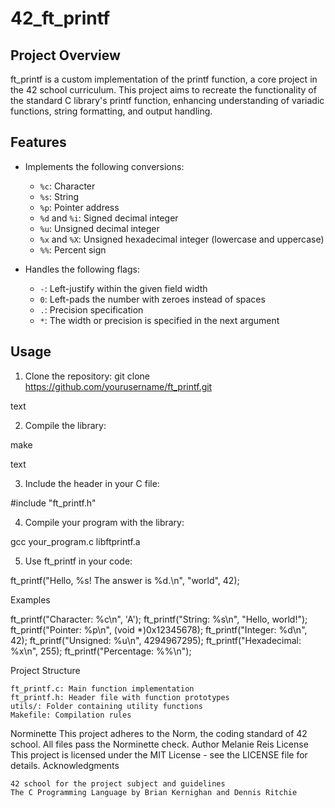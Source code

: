 # 42_ft_printf

## Project Overview

ft_printf is a custom implementation of the printf function, a core project in the 42 school curriculum. This project aims to recreate the functionality of the standard C library's printf function, enhancing understanding of variadic functions, string formatting, and output handling.

## Features

- Implements the following conversions:
  - `%c`: Character
  - `%s`: String
  - `%p`: Pointer address
  - `%d` and `%i`: Signed decimal integer
  - `%u`: Unsigned decimal integer
  - `%x` and `%X`: Unsigned hexadecimal integer (lowercase and uppercase)
  - `%%`: Percent sign

- Handles the following flags:
  - `-`: Left-justify within the given field width
  - `0`: Left-pads the number with zeroes instead of spaces
  - `.`: Precision specification
  - `*`: The width or precision is specified in the next argument

## Usage

1. Clone the repository:
git clone https://github.com/yourusername/ft_printf.git

text

2. Compile the library:

make

text

3. Include the header in your C file:

#include "ft_printf.h"

4. Compile your program with the library:

gcc your_program.c libftprintf.a

5. Use ft_printf in your code:

ft_printf("Hello, %s! The answer is %d.\n", "world", 42);

Examples

ft_printf("Character: %c\n", 'A');
ft_printf("String: %s\n", "Hello, world!");
ft_printf("Pointer: %p\n", (void *)0x12345678);
ft_printf("Integer: %d\n", 42);
ft_printf("Unsigned: %u\n", 4294967295);
ft_printf("Hexadecimal: %x\n", 255);
ft_printf("Percentage: %%\n");

Project Structure

    ft_printf.c: Main function implementation
    ft_printf.h: Header file with function prototypes
    utils/: Folder containing utility functions
    Makefile: Compilation rules

Norminette
This project adheres to the Norm, the coding standard of 42 school. All files pass the Norminette check.
Author
Melanie Reis
License
This project is licensed under the MIT License - see the LICENSE file for details.
Acknowledgments

    42 school for the project subject and guidelines
    The C Programming Language by Brian Kernighan and Dennis Ritchie
